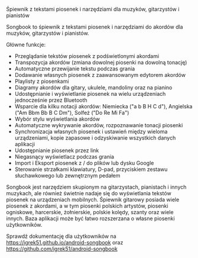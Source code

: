 Śpiewnik z tekstami piosenek i narzędziami dla muzyków, gitarzystów i pianistów


Songbook to śpiewnik z tekstami piosenek i narzędziami do akordów dla muzyków, gitarzystów i pianistów.

Główne funkcje:

- Przeglądanie tekstów piosenek z podświetlonymi akordami
- Transpozycja akordów (zmiana dowolnej piosenki na dowolną tonację)
- Automatyczne przewijanie tekstu podczas grania
- Dodawanie własnych piosenek z zaawansowanym edytorem akordów
- Playlisty z piosenkami
- Diagramy akordów dla gitary, ukulele, mandoliny oraz na pianino
- Udostępnianie i wyświetlanie piosenek na wielu urządzeniach jednocześnie przez Bluetooth
- Wsparcie dla kilku notacji akordów: Niemiecka ("a b B H C d"), Angielska ("Am Bbm Bb B C Dm"), Solfeż ("Do Re Mi Fa")
- Wybór stylu wyświetlania akordów
- Automatyczne wykrywanie akordów, rozpoznawanie tonacji piosenki
- Synchronizacja własnych piosenek i ustawień między wieloma urządzeniami, kopie zapasowe i odzyskiwanie wszystkich danych aplikacji
- Udostępnianie piosenek przez link
- Niegasnący wyświetlacz podczas grania
- Import i Eksport piosenek z / do plików lub dysku Google
- Sterowanie strzałkami klawiatury, D-pad, przyciskiem zestawu słuchawkowego lub zewnętrznym pedałem

Songbook jest narzędziem skupionym na gitarzystach, pianistach i innych muzykach, ale również świetnie nadaje się do wyświetlania tekstów piosenek na urządzeniach mobilnych.
Śpiewnik gitarowy posiada wiele piosenek z akordami, a w tym piosenki polskich artystów, piosenki ogniskowe, harcerskie, żołnierskie, polskie kolędy, szanty oraz wiele innych.
Baza aplikacji może być łatwo rozszerzana o własne piosenki użytkowników.

Sprawdź dokumentację dla użytkowników na https://igrek51.github.io/android-songbook
oraz https://github.com/igrek51/android-songbook
